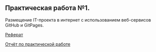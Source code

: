 ## Практическая работа №1.
Размещение IT-проекта в интернет с использованием веб-сервисов GitHub и GitPages.

[Реферат](https://allenykh.github.io/IoT-report) 

[Отчёт по практической работе](https://github.com/Allenykh/IoT-report/edit/main/docs/index.md) 
